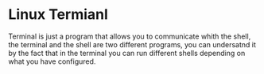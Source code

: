 # Linux Termianl

Terminal is just a program that allows you to communicate whith the shell, the terminal and the shell are two different programs,
you can undersatnd it by the fact that in the terminal you can run different shells depending on what you have configured.

